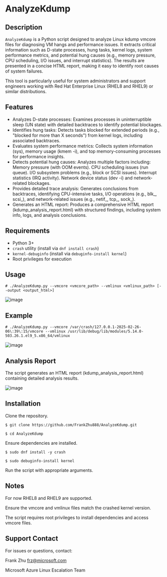 # AnalyzeKdump

## Description
`AnalyzeKdump` is a Python script designed to analyze Linux kdump vmcore files for diagnosing VM hangs and performance issues. It extracts critical information such as D-state processes, hung tasks, kernel logs, system performance metrics, and potential hung causes (e.g., memory pressure, CPU scheduling, I/O issues, and interrupt statistics). The results are presented in a concise HTML report, making it easy to identify root causes of system failures.

This tool is particularly useful for system administrators and support engineers working with Red Hat Enterprise Linux (RHEL8 and RHEL9) or similar distributions.

## Features
- Analyzes D-state processes: Examines processes in uninterruptible sleep (UN state) with detailed backtraces to identify potential blockages.
- Identifies hung tasks: Detects tasks blocked for extended periods (e.g., "blocked for more than X seconds") from kernel logs, including associated backtraces.
- Evaluates system performance metrics: Collects system information (sys), memory usage (kmem -i), and top memory-consuming processes for performance insights.
- Detects potential hung causes: Analyzes multiple factors including:
        Memory pressure (with OOM events).
        CPU scheduling issues (run queue).
        I/O subsystem problems (e.g., block or SCSI issues).
        Interrupt statistics (IRQ activity).
        Network device status (dev -i) and network-related blockages.
- Provides detailed trace analysis: Generates conclusions from backtraces, identifying CPU-intensive tasks, I/O operations (e.g., blk_, scsi_), and network-related issues (e.g., netif_, tcp_, sock_).
- Generates an HTML report: Produces a comprehensive HTML report (kdump_analysis_report.html) with structured findings, including system info, logs, and analysis conclusions.

## Requirements
- Python 3+
- `crash` utility (install via `dnf install crash`)
- `kernel-debuginfo` (install via `debuginfo-install kernel`)
- Root privileges for execution

## Usage
`# ./AnalyzeKdump.py --vmcore <vmcore_path> --vmlinux <vmlinux_path> [--output <output_html>]`

![image](https://github.com/user-attachments/assets/7a5e3398-1fa9-41d0-bd9a-e170e397b1e5)

## Example
`# ./AnalyzeKdump.py --vmcore /var/crash/127.0.0.1-2025-02-26-06\:39\:15/vmcore --vmlinux /usr/lib/debug/lib/modules/5.14.0-503.26.1.el9_5.x86_64/vmlinux`

![image](https://github.com/user-attachments/assets/c25b3c47-71f8-4640-8fc1-01d2bdf74dc8)

## Analysis Report
The script generates an HTML report (kdump_analysis_report.html) containing detailed analysis results.

![image](https://github.com/user-attachments/assets/3eab45d3-1f6e-427c-bfb6-b7f1894e4ebb)

## Installation
Clone the repository.
   
`$ git clone https://github.com/FrankZhu888/AnalyzeKdump.git`

`$ cd AnalyzeKdump`

Ensure dependencies are installed.
   
`$ sudo dnf install -y crash`

`$ sudo debuginfo-install kernel`

Run the script with appropriate arguments.

## Notes
For now RHEL8 and RHEL9 are supported.

Ensure the vmcore and vmlinux files match the crashed kernel version.

The script requires root privileges to install dependencies and access vmcore files.

## Support Contact

For issues or questions, contact:

Frank Zhu [frz@microsoft.com](mailto:frz@microsoft.com)

Microsoft Azure Linux Escalation Team
